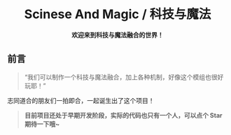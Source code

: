 
<h1 align=center>Scinese And Magic / 科技与魔法</h1>

<p align=center><b>欢迎来到科技与魔法融合的世界！</b></p>

## 前言

> “我们可以制作一个科技与魔法融合，加上各种机制，好像这个模组也很好玩耶！”

志同道合的朋友们一拍即合，一起诞生出了这个项目！

> **目前项目还处于早期开发阶段，实际的代码也只有一个人，可以点个 Star 期待一下哦~**

